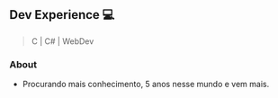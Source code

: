 ## Dev Experience 💻
> C | C# | WebDev

### About
- Procurando mais conhecimento, 5 anos nesse mundo e vem mais.
